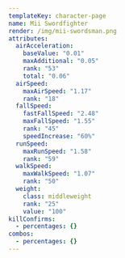 ```yaml
---
templateKey: character-page
name: Mii Swordfighter
render: /img/mii-swordsman.png
attributes:
  airAcceleration:
    baseValue: "0.01"
    maxAdditional: "0.05"
    rank: "53"
    total: "0.06"
  airSpeed:
    maxAirSpeed: "1.17"
    rank: "18"
  fallSpeed:
    fastFallSpeed: "2.48"
    maxFallSpeed: "1.55"
    rank: "45"
    speedIncrease: "60%"
  runSpeed:
    maxRunSpeed: "1.58"
    rank: "59"
  walkSpeed:
    maxWalkSpeed: "1.07"
    rank: "50"
  weight:
    class: middleweight
    rank: "25"
    value: "100"
killConfirms:
  - percentages: {}
combos:
  - percentages: {}
---
```

